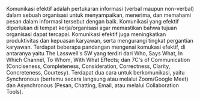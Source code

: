 Komunikasi efektif adalah pertukaran informasi (verbal maupun non-verbal) dalam sebuah organisasi untuk menyampaikan, menerima, dan memahami pesan dalam informasi tersebut dengan baik. Komunikasi yang efektif diperlukan di tempat kerja/organisasi agar memastikan bahwa tujuan organisasi dapat tercapai. Komunikasi efektif juga meningkatkan produktivitas dan kepuasan karyawan, serta mengurangi tingkat pergantian karyawan. Terdapat beberapa pandangan mengenai komukasi efektif, di antaranya yaitu The Lasswell's 5W yang terdiri dari Who, Says What, In Which Channel, To Whom, With What Effects; dan 7C's of Communication (Conciseness, Completeness, Consideration, Correctness, Clarity, Concreteness, Courtesy).
Terdapat dua cara untuk berkomunikasi, yaitu Synchronous (bertemu secara langsung atau melalui Zoom/Google Meet) dan Asynchronous (Pesan, Chatting, Email, atau melalui Collaboration Tools).